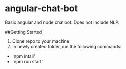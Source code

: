 # angular-chat-bot
Basic angular and node chat bot. Does not include NLP. 

##Getting Started
1. Clone repo to your machine
2. In newly created folder, run the following commands:
  - 'npm intall'
  - 'npm run start'
